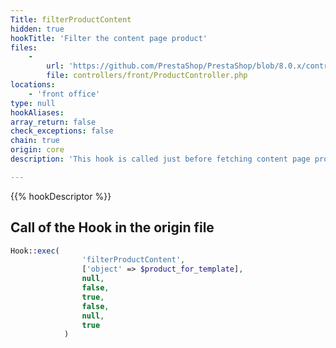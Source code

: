 ```yaml
---
Title: filterProductContent
hidden: true
hookTitle: 'Filter the content page product'
files:
    -
        url: 'https://github.com/PrestaShop/PrestaShop/blob/8.0.x/controllers/front/ProductController.php'
        file: controllers/front/ProductController.php
locations:
    - 'front office'
type: null
hookAliases: 
array_return: false
check_exceptions: false
chain: true
origin: core
description: 'This hook is called just before fetching content page product'

---
```


{{% hookDescriptor %}}

## Call of the Hook in the origin file

```php
Hook::exec(
                'filterProductContent',
                ['object' => $product_for_template],
                null,
                false,
                true,
                false,
                null,
                true
            )
```
